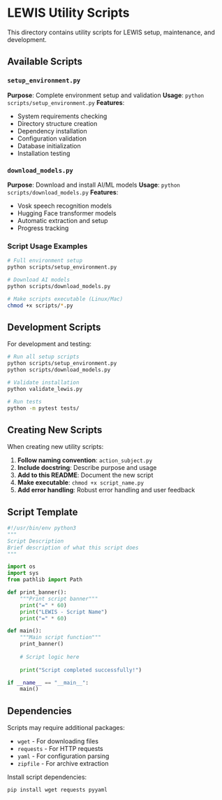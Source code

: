 # LEWIS Utility Scripts

This directory contains utility scripts for LEWIS setup, maintenance, and development.

## Available Scripts

### `setup_environment.py`
**Purpose**: Complete environment setup and validation
**Usage**: `python scripts/setup_environment.py`
**Features**:
- System requirements checking
- Directory structure creation
- Dependency installation
- Configuration validation
- Database initialization
- Installation testing

### `download_models.py`
**Purpose**: Download and install AI/ML models
**Usage**: `python scripts/download_models.py`
**Features**:
- Vosk speech recognition models
- Hugging Face transformer models
- Automatic extraction and setup
- Progress tracking

### Script Usage Examples

```bash
# Full environment setup
python scripts/setup_environment.py

# Download AI models
python scripts/download_models.py

# Make scripts executable (Linux/Mac)
chmod +x scripts/*.py
```

## Development Scripts

For development and testing:

```bash
# Run all setup scripts
python scripts/setup_environment.py
python scripts/download_models.py

# Validate installation
python validate_lewis.py

# Run tests
python -m pytest tests/
```

## Creating New Scripts

When creating new utility scripts:

1. **Follow naming convention**: `action_subject.py`
2. **Include docstring**: Describe purpose and usage
3. **Add to this README**: Document the new script
4. **Make executable**: `chmod +x script_name.py`
5. **Add error handling**: Robust error handling and user feedback

## Script Template

```python
#!/usr/bin/env python3
"""
Script Description
Brief description of what this script does
"""

import os
import sys
from pathlib import Path

def print_banner():
    """Print script banner"""
    print("=" * 60)
    print("LEWIS - Script Name")
    print("=" * 60)

def main():
    """Main script function"""
    print_banner()
    
    # Script logic here
    
    print("Script completed successfully!")

if __name__ == "__main__":
    main()
```

## Dependencies

Scripts may require additional packages:
- `wget` - For downloading files
- `requests` - For HTTP requests
- `yaml` - For configuration parsing
- `zipfile` - For archive extraction

Install script dependencies:
```bash
pip install wget requests pyyaml
```
